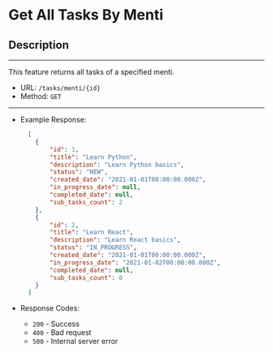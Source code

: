 # Get All Tasks By Menti

## Description

___
This feature returns all tasks of a specified menti.

* URL: `/tasks/menti/{id}`
* Method: `GET`

___

* Example Response:

    ```json
      [
        {
            "id": 1,
            "title": "Learn Python",
            "description": "Learn Python basics",
            "status": "NEW",
            "created_date": "2021-01-01T00:00:00.000Z",
            "in_progress_date": null,
            "completed_date": null,
            "sub_tasks_count": 2
        },
        {
            "id": 2,
            "title": "Learn React",
            "description": "Learn React basics",
            "status": "IN_PROGRESS",
            "created_date": "2021-01-01T00:00:00.000Z",
            "in_progress_date": "2021-01-02T00:00:00.000Z",
            "completed_date": null,
            "sub_tasks_count": 0
        }
      ]
    ```

* Response Codes:
    * `200` - Success
    * `400` - Bad request
    * `500` - Internal server error
